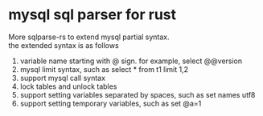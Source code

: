 
# mysql sql parser for rust
More sqlparse-rs to extend mysql partial syntax.   
the extended syntax is as follows

 1. variable name starting with @ sign. for example, select @@version
 2. mysql limit syntax, such as select * from t1 limit 1,2
 3. support mysql call syntax
 4. lock tables and unlock tables
 5. support setting variables separated by spaces, such as set names utf8
 6. support setting temporary variables, such as set @a=1
